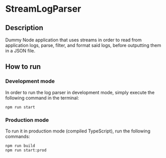 # StreamLogParser
## Description
Dummy Node application that uses streams in order to read from application logs, parse, filter, and format said logs, before outputting them in a JSON file.

## How to run
### Development mode
In order to run the log parser in development mode, simply execute the following command in the terminal:
```
npm run start
```

### Production mode
To run it in production mode (compiled TypeScript), run the following commands:
```
npm run build
npm run start:prod
```
